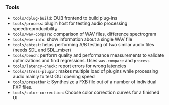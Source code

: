 ### Tools
   * `tools/dplug-build`: DUB frontend to build plug-ins
   * `tools/process`: plugin host for testing audio processing speed/reproducibility
   * `tools/wav-compare`: comparison of WAV files, difference spectrogram
   * `tools/wav-info`: show information about a single WAV file
   * `tools/abtest`: helps performing A/B testing of two similar audio files (needs SDL and SDL_mixer)
   * `tools/bench`: perform quality and performance measurements to validate optimizations and find regressions. Uses `wav-compare` and `process`
   * `tools/latency-check`: report errors for wrong latencies
   * `tools/stress-plugin`: makes multiple load of plugins while processing audio mainly to test GUI opening speed
   * `tools/presetbank`: Synthesize a FXB file out of a number of individual FXP files.
   * `tools/color-correction`: Choose color correction curves for a finished UI
